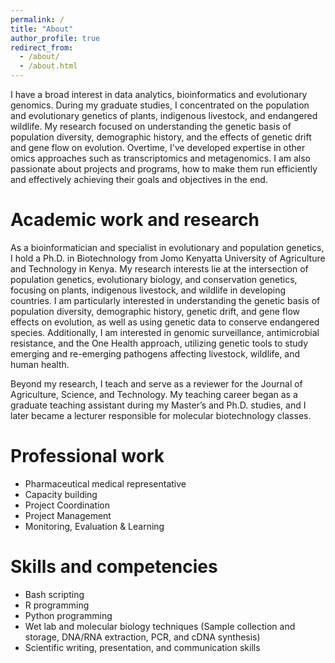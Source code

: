 ```yaml
---
permalink: /
title: "About"
author_profile: true
redirect_from: 
  - /about/
  - /about.html
---
```


I have a broad interest in data analytics, bioinformatics and evolutionary genomics. During my graduate studies, I concentrated on the population and evolutionary genetics of plants, indigenous livestock, and endangered wildlife. My research focused on understanding the genetic basis of population diversity, demographic history, and the effects of genetic drift and gene flow on evolution. Overtime, I've developed expertise in other omics approaches such as transcriptomics and metagenomics.
I am also passionate about projects and programs, how to make them run efficiently and effectively achieving their goals and objectives in the end.

Academic work and research
======
As a bioinformatician and specialist in evolutionary and population genetics, I hold a Ph.D. in Biotechnology from Jomo Kenyatta University of Agriculture and Technology in Kenya. My research interests lie at the intersection of population genetics, evolutionary biology, and conservation genetics, focusing on plants, indigenous livestock, and wildlife in developing countries. I am particularly interested in understanding the genetic basis of population diversity, demographic history, genetic drift, and gene flow effects on evolution, as well as using genetic data to conserve endangered species. Additionally, I am interested in genomic surveillance, antimicrobial resistance, and the One Health approach, utilizing genetic tools to study emerging and re-emerging pathogens affecting livestock, wildlife, and human health.

Beyond my research, I teach and serve as a reviewer for the Journal of Agriculture, Science, and Technology. My teaching career began as a graduate teaching assistant during my Master’s and Ph.D. studies, and I later became a lecturer responsible for molecular biotechnology classes.

Professional work
======
- Pharmaceutical medical representative
- Capacity building
- Project Coordination
- Project Management
- Monitoring, Evaluation & Learning

Skills and competencies
======
- Bash scripting
- R programming
- Python programming
- Wet lab and molecular biology techniques (Sample collection and storage, DNA/RNA extraction, PCR, and cDNA synthesis)
- Scientific writing, presentation, and communication skills







